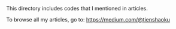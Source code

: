This directory includes codes that I mentioned in articles.

To browse all my articles, go to: https://medium.com/@tienshaoku
